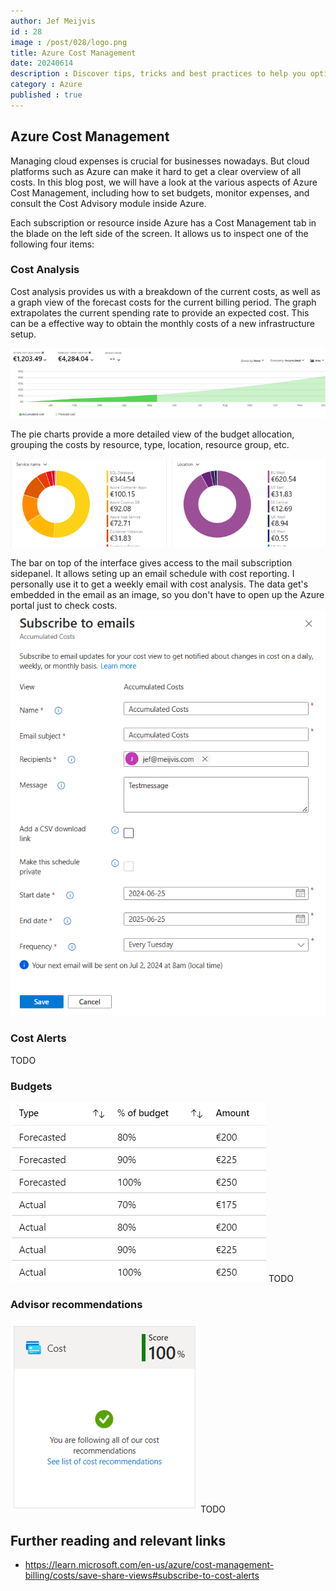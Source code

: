```yaml
---
author: Jef Meijvis
id : 28
image : /post/028/logo.png
title: Azure Cost Management
date: 20240614
description : Discover tips, tricks and best practices to help you optimize your Azure spending.
category : Azure 
published : true
---
```


## Azure Cost Management
Managing cloud expenses is crucial for businesses nowadays. 
But cloud platforms such as Azure can make it hard to get a clear overview of all costs.
In this blog post, we will have a look at the various aspects of Azure Cost Management, including how to set budgets, monitor expenses, and consult the Cost Advisory module inside Azure. 

Each subscription or resource inside Azure has a Cost Management tab in the blade on the left side of the screen.
It allows us to inspect one of the following four items:

### Cost Analysis
Cost analysis provides us with a breakdown of the current costs, as well as a graph view of the forecast costs for the current billing period. The graph extrapolates the current spending rate to provide an expected cost. This can be a effective way to obtain the monthly costs of a new infrastructure setup.  

![Forecast [medium]](images/forecast.png)

The pie charts provide a more detailed view of the budget allocation, grouping the costs by resource, type, location, resource group, etc.

![Cost Analysis [medium]](images/cost-analysis.png)

The bar on top of the interface gives access to the mail subscription sidepanel. 
It allows seting up an email schedule with cost reporting. 
I personally use it to get a weekly email with cost analysis. 
The data get's embedded in the email as an image, so you don't have to open up the Azure portal just to check costs.
![Mail subscription [medium]](images/mail-subscription.png)

### Cost Alerts
TODO

### Budgets
![Alerts [small]](images/alerts.png)
TODO

### Advisor recommendations
![Advisory [small]](images/advisory.png)
TODO



## Further reading and relevant links
- https://learn.microsoft.com/en-us/azure/cost-management-billing/costs/save-share-views#subscribe-to-cost-alerts

